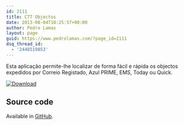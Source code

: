 ```yaml
---
id: 2111
title: CTT Objectos
date: 2013-08-04T10:25:57+00:00
author: Pedro Lamas
layout: page
guid: https://www.pedrolamas.com/?page_id=2111
dsq_thread_id:
  - '2448519853'
---
```


Esta aplicação permite-lhe localizar de forma fácil e rápida os objectos expedidos por Correio Registado, Azul PRIME, EMS, Today ou Quick.

[![Download](/wp-content/uploads/2013/08/258x67_WPS_Download_cyan.png)](http://windowsphone.com/s?appid=f600b583-b1ba-4398-84aa-e52358c40532)

## Source code

Available in [GitHub](https://github.com/pedrolamas/PedroLamas.WP7.CTTObjectos).

